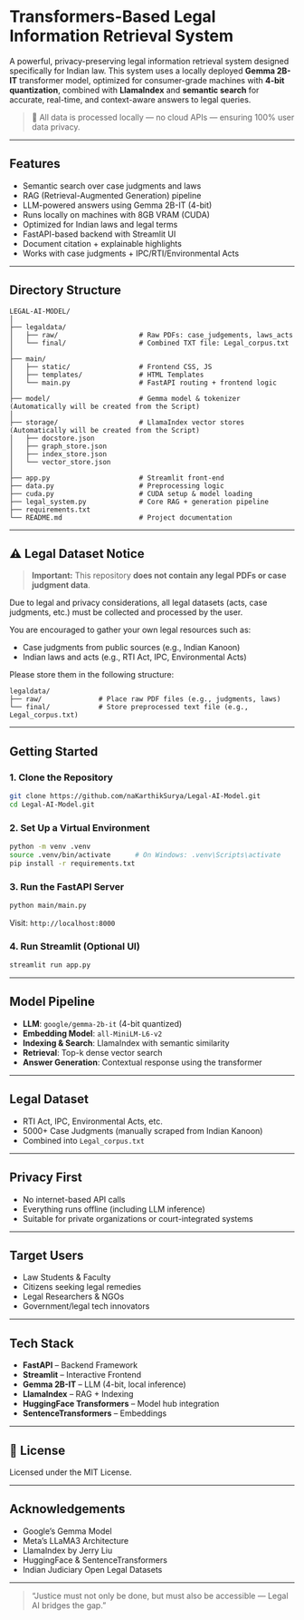 
# Transformers-Based Legal Information Retrieval System

A powerful, privacy-preserving legal information retrieval system designed specifically for Indian law. This system uses a locally deployed **Gemma 2B-IT** transformer model, optimized for consumer-grade machines with **4-bit quantization**, combined with **LlamaIndex** and **semantic search** for accurate, real-time, and context-aware answers to legal queries.

> 🔐 All data is processed locally — no cloud APIs — ensuring 100% user data privacy.


---

## Features

- Semantic search over case judgments and laws
- RAG (Retrieval-Augmented Generation) pipeline
- LLM-powered answers using Gemma 2B-IT (4-bit)
- Runs locally on machines with 8GB VRAM (CUDA)
- Optimized for Indian laws and legal terms
- FastAPI-based backend with Streamlit UI
- Document citation + explainable highlights
- Works with case judgments + IPC/RTI/Environmental Acts

---

## Directory Structure

```plaintext
LEGAL-AI-MODEL/
│
├── legaldata/
│   ├── raw/                    # Raw PDFs: case_judgements, laws_acts
│   └── final/                  # Combined TXT file: Legal_corpus.txt
│
├── main/
│   ├── static/                 # Frontend CSS, JS
│   ├── templates/              # HTML Templates
│   └── main.py                 # FastAPI routing + frontend logic
│
├── model/                      # Gemma model & tokenizer (Automatically will be created from the Script)
│
├── storage/                    # LlamaIndex vector stores (Automatically will be created from the Script)
│   ├── docstore.json
│   ├── graph_store.json
│   ├── index_store.json
│   └── vector_store.json
│
├── app.py                      # Streamlit front-end
├── data.py                     # Preprocessing logic
├── cuda.py                     # CUDA setup & model loading
├── legal_system.py             # Core RAG + generation pipeline
├── requirements.txt
└── README.md                   # Project documentation
```
---

## ⚠️ Legal Dataset Notice

>  **Important:** This repository **does not contain any legal PDFs or case judgment data**.

Due to legal and privacy considerations, all legal datasets (acts, case judgments, etc.) must be collected and processed by the user.

You are encouraged to gather your own legal resources such as:

- Case judgments from public sources (e.g., Indian Kanoon)
- Indian laws and acts (e.g., RTI Act, IPC, Environmental Acts)

Please store them in the following structure:

```plaintext
legaldata/
├── raw/              # Place raw PDF files (e.g., judgments, laws)
└── final/            # Store preprocessed text file (e.g., Legal_corpus.txt)
```
---

## Getting Started

### 1. Clone the Repository

```bash
git clone https://github.com/naKarthikSurya/Legal-AI-Model.git
cd Legal-AI-Model.git
```

### 2. Set Up a Virtual Environment

```bash
python -m venv .venv
source .venv/bin/activate      # On Windows: .venv\Scripts\activate
pip install -r requirements.txt
```

### 3. Run the FastAPI Server

```bash
python main/main.py
```

Visit: `http://localhost:8000`

### 4. Run Streamlit (Optional UI)

```bash
streamlit run app.py
```

---

## Model Pipeline

- **LLM**: `google/gemma-2b-it` (4-bit quantized)
- **Embedding Model**: `all-MiniLM-L6-v2`
- **Indexing & Search**: LlamaIndex with semantic similarity
- **Retrieval**: Top-k dense vector search
- **Answer Generation**: Contextual response using the transformer

---

## Legal Dataset

- RTI Act, IPC, Environmental Acts, etc.
- 5000+ Case Judgments (manually scraped from Indian Kanoon)
- Combined into `Legal_corpus.txt`

---


## Privacy First

- No internet-based API calls
- Everything runs offline (including LLM inference)
- Suitable for private organizations or court-integrated systems

---

## Target Users

- Law Students & Faculty
- Citizens seeking legal remedies
- Legal Researchers & NGOs
- Government/legal tech innovators

---

## Tech Stack

- **FastAPI** – Backend Framework
- **Streamlit** – Interactive Frontend
- **Gemma 2B-IT** – LLM (4-bit, local inference)
- **LlamaIndex** – RAG + Indexing
- **HuggingFace Transformers** – Model hub integration
- **SentenceTransformers** – Embeddings

---

## 📜 License

Licensed under the MIT License.

---

## Acknowledgements

- Google’s Gemma Model
- Meta’s LLaMA3 Architecture
- LlamaIndex by Jerry Liu
- HuggingFace & SentenceTransformers
- Indian Judiciary Open Legal Datasets

---

> “Justice must not only be done, but must also be accessible — Legal AI bridges the gap.”
